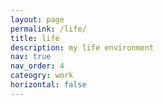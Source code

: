 ```yaml
---
layout: page
permalink: /life/
title: life
description: my life environment
nav: true
nav_order: 4
cateogry: work
horizontal: false
---
```


<html>

<head>
    <title>Posts</title>
        <style>
        /* CSS for the navigation bar */
        .navbar {
            background-color: #333;
            overflow: hidden;
        }

        .navbar ul {
            list-style-type: none;
            margin: 0;
            padding: 0;
            text-align: center;
        }

        .navbar li {
            display: inline;
            margin: 10px;
        }

        .navbar a {
            color: white;
            text-decoration: none;
        }

        .section-divider {
            border: 5px solid #FFF; /* Add a border */
            margin: 40px 0; /* Adjust spacing as needed */
        }
    </style>

</head>

<body>
    <div class="navbar">
        <ul>
            <li><a href="#charity-foundation">#1 MasieraDay</a></li>
            <li><a href="#what-is-a-phd">#2 What is a PhD</a></li>
        </ul>
    </div>

<hr>


<p id="what-is-a-phd"></p>
<h4>#2 What is a PhD</h4>
<h7>An illustrated guide by Matt Might <a href="http://matt.might.net/articles/phd-school-in-pictures/">source</a><br> 
<img src="https://pieroromare.github.io/assets/pdf/What_is_a_PhD__1.pdf" alt="What_is_a_PhD__1" width="385">
<img src="https://pieroromare.github.io/assets/pdf/What_is_a_PhD__2.pdf" alt="What_is_a_PhD__2" width="385"><br>
<img src="https://pieroromare.github.io/assets/pdf/What_is_a_PhD__3.pdf" alt="What_is_a_PhD__3" width="385">
<img src="https://pieroromare.github.io/assets/pdf/What_is_a_PhD__4.pdf" alt="What_is_a_PhD__4" width="385"><br>
<img src="https://pieroromare.github.io/assets/pdf/What_is_a_PhD__5.pdf" alt="What_is_a_PhD__5" width="385">
<img src="https://pieroromare.github.io/assets/pdf/What_is_a_PhD__6.pdf" alt="What_is_a_PhD__6" width="385"><br>
<img src="https://pieroromare.github.io/assets/pdf/What_is_a_PhD__7.pdf" alt="What_is_a_PhD__7" width="385">
<img src="https://pieroromare.github.io/assets/pdf/What_is_a_PhD__8.pdf" alt="What_is_a_PhD__8" width="385"><br>
<img src="https://pieroromare.github.io/assets/pdf/What_is_a_PhD__9.pdf" alt="What_is_a_PhD__9" width="385">
<img src="https://pieroromare.github.io/assets/pdf/What_is_a_PhD__10.pdf" alt="What_is_a_PhD__10" width="385"><br>
<img src="https://pieroromare.github.io/assets/pdf/What_is_a_PhD__11.pdf" alt="What_is_a_PhD__11" width="385">
<img src="https://pieroromare.github.io/assets/pdf/What_is_a_PhD__12.pdf" alt="What_is_a_PhD__11" width="385"><br>

<hr class="section-divider">

<p id="charity-foundation"></p>
<h4>#1 MasieraDay</h4>
<h7>Masieraday is an association established for charitable purposes in memory of Livio Romare, a <a href="https://en.wikipedia.org/wiki/Schio">Schio</a> volleyball champion who always had a thought for the community and young people, leading him to work personally for the good of those less fortunate. <br>Masieraday is under the patronage of the Italian Ministry of Education, University and Research.<br><br></h7>
<h5><a href="https://www.masieraday.it/en/">MasieraDay (ENG)</a> - <a href="https://www.masieraday.it/">MasieraDay (IT)</a>   <img src="https://pieroromare.github.io/assets/img/masieraday.png" alt="MasieraDay Icon" width="200"></h5>
<p>Since 2015, organization of volleyball matches with MasieraDay.</p>
<p>Since 2017, organization of volleyball tournaments with MasieraCup.</p> 
<p>Since 2018, donation of 5 scholarships each year with MasieraAcademy.</p>
Thanks to your <a href="https://www.masieraday.it/dona/">donations</a>, aid has been devolved to Adwa Ethiopia, Vita Onlus project, AViLL (association against leukemia and lymphomas), Burundi Chiama (long distance adoptions). <br>
On 5th December 2015 the Schio sports hall was named <a href="https://it.wikipedia.org/wiki/Palasport_Livio_Romare">Palasport Livio Romare</a>. <br>
You can relive the association's events organised via the <a href="https://www.youtube.com/@masieradaylivioromare7060">YouTube channel</a>.<br>
Testimonials: <em>Andrea Lucchetta, Maurizia Cacciatori, Marco Berry, Robert Grabert, Eugenio Finardi, Giancarlo Caselli, Tina Montinaro, Roberto Baggio, Jury Chechi, Paolo Simoncelli, Simona Atzori, Maxime Mbandà, Javier Zanetti, Sammy Basso, Federica Pellegrini, Roberto Vecchioni, Sandrine Gruda, Laura Roveri, Carlo Nordio, Manuel Bortuzzo, Erika Stefani, Ferdinando De Giorgi, Daniele Cassioli, Roberto Mancini.</em><br><br>
"I have always believed in team spirit, both in sport and in life. You young people are the future... be a team! And you will overcome all of life's obstacles" Livio (1963-2014).
